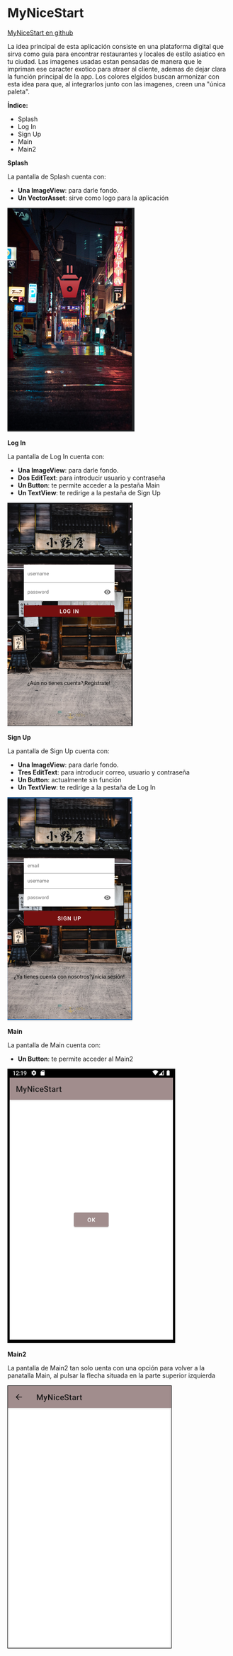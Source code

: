 # MyNiceStart
[MyNiceStart en github](https://github.com/PabloSC900/MyNiceStart)

La idea principal de esta aplicación consiste en una plataforma digital que sirva como guia para encontrar restaurantes y locales de estilo asiatico en tu ciudad.
Las imagenes usadas estan pensadas de manera que le impriman ese caracter exotico para atraer al cliente, ademas de dejar clara la función principal de la app.
Los colores elgidos buscan armonizar con esta idea para que, al integrarlos junto con las imagenes, creen una "única paleta".

**Índice:**

* Splash
* Log In
* Sign Up
* Main
* Main2


**Splash**

La pantalla de Splash cuenta con:
* **Una ImageView**: para darle fondo.
* **Un VectorAsset**: sirve como logo para la aplicación

![](img/captura_splash.PNG)


**Log In**

La pantalla de Log In cuenta con:
* **Una ImageView**: para darle fondo.
* **Dos EditText**: para introducir usuario y contraseña
* **Un Button**: te permite acceder a la pestaña Main
* **Un TextView**: te redirige a la pestaña de Sign Up

![](img/captura_login.PNG)

**Sign Up**

La pantalla de Sign Up cuenta con:
* **Una ImageView**: para darle fondo.
* **Tres EditText**: para introducir correo, usuario y contraseña
* **Un Button**: actualmente sin función
* **Un TextView**: te redirige a la pestaña de Log In



![](img/captura_signup.PNG)


**Main**

La pantalla de Main cuenta con:
* **Un Button**: te permite acceder al Main2

![](img/captura_main.PNG)

**Main2**

La pantalla de Main2 tan solo uenta con una opción para volver a la panatalla Main, al pulsar la flecha situada en la parte superior izquierda

![](img/captura_main2.PNG)
